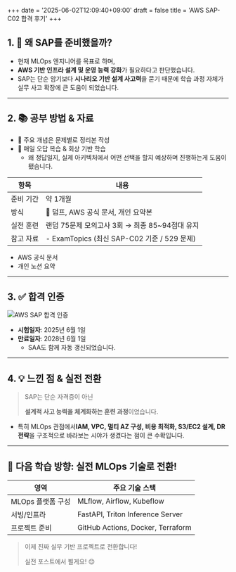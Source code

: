 +++
date = '2025-06-02T12:09:40+09:00'
draft = false
title = 'AWS SAP-C02 합격 후기'
+++

## 1. 📌 왜 SAP를 준비했을까?

- 현재 MLOps 엔지니어를 목표로 하며,
- **AWS 기반 인프라 설계 및 운영 능력 강화**가 필요하다고 판단했습니다.
- SAP는 단순 암기보다 **시나리오 기반 설계 사고력**을 묻기 때문에
학습 과정 자체가 실무 사고 확장에 큰 도움이 되었습니다.

---

## 2. 📚 공부 방법 & 자료

- 📘 주요 개념은 문제별로 정리본 작성
- 🧠 매일 오답 복습 & 회상 기반 학습
    - 왜 정답일지, 실제 아키텍처에서 어떤 선택을 할지 예상하며 진행하는게 도움이 됐습니다.

| 항목 | 내용 |
| --- | --- |
| 준비 기간 | 약 1개월 |
| 방식 | 🔁 덤프, AWS 공식 문서, 개인 요약본 |
| 실전 훈련 | 랜덤 75문제 모의고사 3회 → 최종 85~94점대 유지 |
| 참고 자료 | - ExamTopics (최신 SAP-C02 기준 / 529 문제) |
- AWS 공식 문서
- 개인 노션 요약

---

## 3. ✅ 합격 인증

![AWS SAP 합격 인증](/mlops-journey/images/aws-sap-pass.png)

- **시험일자**: 2025년 6월 1일
- **만료일자**: 2028년 6월 1일
    - SAA도 함께 자동 갱신되었습니다.

---

## 4. 💡 느낀 점 & 실전 전환

> SAP는 단순 자격증이 아닌
> 
> 
> **설계적 사고 능력을 체계화하는 훈련 과정**이었습니다.
> 
- 특히 MLOps 관점에서**IAM, VPC, 멀티 AZ 구성, 비용 최적화, S3/EC2 설계, DR 전략**을
구조적으로 바라보는 시야가 생겼다는 점이 큰 수확입니다.

---

## 🚀 다음 학습 방향: 실전 MLOps 기술로 전환!

| 영역 | 주요 기술 스택 |
| --- | --- |
| MLOps 플랫폼 구성 | MLflow, Airflow, Kubeflow |
| 서빙/인프라 | FastAPI, Triton Inference Server |
| 프로젝트 준비 | GitHub Actions, Docker, Terraform |

> 이제 진짜 실무 기반 프로젝트로 전환합니다!
> 
> 
> 실전 포스트에서 뵐게요! 😊
>
